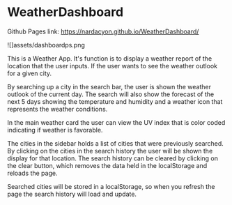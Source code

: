 # WeatherDashboard

Github Pages link: https://nardacyon.github.io/WeatherDashboard/

![]assets/dashboardps.png

This is a Weather App. It's function is to display a weather report of the location that the user inputs. If the user wants to see the weather outlook for a given city. 

By searching up a city in the search bar, the user is shown the weather outlook of the current day. The search will also show the forecast of the next 5 days showing the temperature and humidity and a weather icon that represents the weather conditions. 

In the main weather card the user can view the UV index that is color coded indicating if weather is favorable.

The cities in the sidebar holds a list of cities that were previously searched. By clicking on the cities in the search history the user will be shown the display for that location. The search history can be cleared by clicking on the clear button, which removes the data held in the localStorage and reloads the page. 

Searched cities will be stored in a localStorage, so when you refresh the page the search history will load and update.
